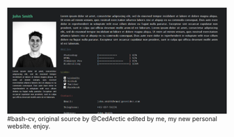 ![Screenshot](src/screenshot.png)
#bash-cv, 
original source by @CedArctic
edited by me,
my new personal website. enjoy.

